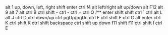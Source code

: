 alt 1
	up, down, left, right
	shift enter
ctrl f4
alt left/right
alt up/down
alt F12
alt 9
alt 7
alt 
ctrl B
ctrl shift -
ctrl -
ctrl +
ctrl Q
/** enter
shift shift
ctrl `
ctrl alt L
alt J
ctrl D
ctrl down/up
ctrl pgUp/pgDn
ctrl F
ctrl shift F
ctrl G
alt enter
ctrl K
ctrl shift K
ctrl shift backspace
ctrl shift up down
f11 
shift f11
ctrl shift I
ctrl E

